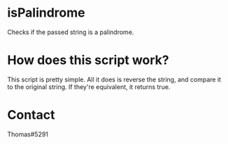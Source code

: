 # isPalindrome
Checks if the passed string is a palindrome.

# How does this script work?
This script is pretty simple. All it does is reverse the string, and compare it to the original string. If they're equivalent, it returns true.

# Contact
Thomas#5291
